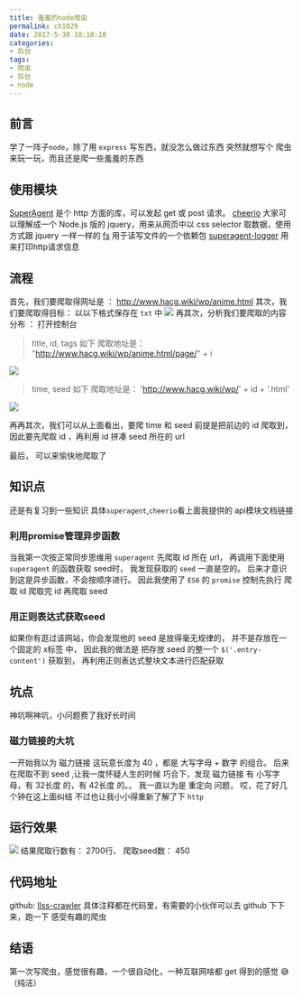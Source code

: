 ```yaml
---
title: 羞羞的node爬虫
permalink: ch1029
date: 2017-5-30 10:10:10
categories:
- 后台
tags:
- 爬虫
- 后台
- node
---
```

## 前言
学了一阵子`node`，除了用 `express` 写东西，就没怎么做过东西
突然就想写个 爬虫 来玩一玩，而且还是爬一些羞羞的东西

## 使用模块
[SuperAgent](https://cnodejs.org/topic/5378720ed6e2d16149fa16bd) 是个 http 方面的库，可以发起 get 或 post 请求。 
[cheerio](https://cnodejs.org/topic/5203a71844e76d216a727d2e) 大家可以理解成一个 Node.js 版的 jquery，用来从网页中以 css selector 取数据，使用方式跟 jquery 一样一样的
[fs](http://nodejs.cn/api/fs.html) 用于读写文件的一个依赖包
[superagent-logger](https://www.npmjs.com/package/superagent-logger) 用来打印http请求信息

## 流程
首先，我们要爬取得网址是 ： http://www.hacg.wiki/wp/anime.html
其次，我们要爬取得目标： 以以下格式保存在 `txt` 中
![](http://old5ohki5.bkt.clouddn.com/llssInfo.png)
再其次，分析我们要爬取的内容分布 ：  打开控制台
> title, id, tags 如下
> 爬取地址是： "http://www.hacg.wiki/wp/anime.html/page/" + i

![](http://old5ohki5.bkt.clouddn.com/llssarticle.png)

> time, seed 如下
> 爬取地址是： 'http://www.hacg.wiki/wp/' + id + '.html'

![](http://old5ohki5.bkt.clouddn.com/llssseed.png)

再再其次，我们可以从上面看出，要爬 time 和 seed 前提是把前边的 id 爬取到，
因此要先爬取 id ，再利用 id 拼凑 seed 所在的 url

最后， 可以来愉快地爬取了

## 知识点
还是有复习到一些知识
具体`superagent`,`cheerio`看上面我提供的 api模块文档链接

### 利用promise管理异步函数
当我第一次按正常同步思维用 `superagent` 先爬取 id 所在 url，
再调用下面使用 `superagent` 的函数获取 seed时，
我发现获取的 `seed` 一直是空的。
后来才意识到这是异步函数，不会按顺序进行。
因此我使用了 `ES6` 的 `promise` 控制先执行 爬取 id 
爬取完 id 再爬取 seed

### 用正则表达式获取seed
如果你有逛过该网站，你会发现他的 seed 是放得毫无规律的，
并不是存放在一个固定的 x标签 中，
因此我的做法是 把存放 seed 的整一个 `$('.entry-content')` 获取到，
再利用正则表达式整块文本进行匹配获取

## 坑点
神坑啊神坑，小问题费了我好长时间
### 磁力链接的大坑
一开始我以为 磁力链接 这玩意长度为 40 ，都是 大写字母 + 数字 的组合。
后来在爬取不到 seed ,让我一度怀疑人生的时候
巧合下，发现 磁力链接 有 小写字母，有 32长度 的，有 42长度 的。。
我一直以为是 重定向 问题， 哎，花了好几个钟在这上面纠结
不过也让我小小得重新了解了下 `http`

## 运行效果
![](http://old5ohki5.bkt.clouddn.com/llss.gif)
结果爬取行数有： 2700行、
爬取seed数： 450

## 代码地址
github: [llss-crawler](https://github.com/cheeseKun/llss-crawler)
具体注释都在代码里，有需要的小伙伴可以去 github 下下来，跑一下
感受有趣的爬虫

## 结语
第一次写爬虫，感觉很有趣，一个很自动化，一种互联网啥都 get 得到的感觉
😅（纯洁）
















